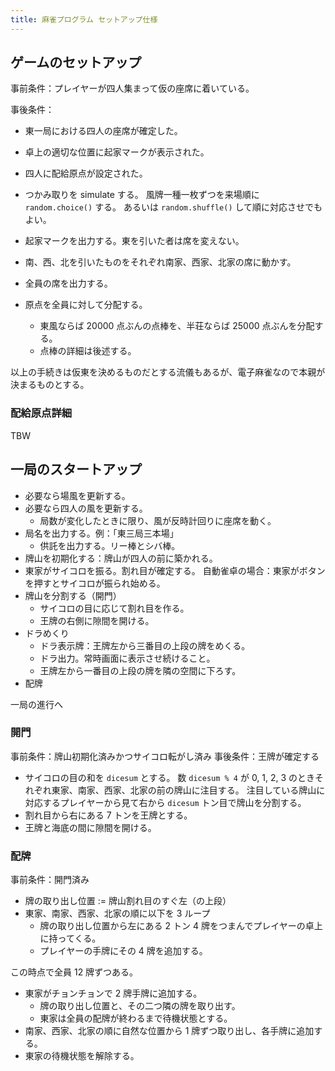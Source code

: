 ```yaml
---
title: 麻雀プログラム セットアップ仕様
---
```


## ゲームのセットアップ

事前条件：プレイヤーが四人集まって仮の座席に着いている。

事後条件：

* 東一局における四人の座席が確定した。
* 卓上の適切な位置に起家マークが表示された。
* 四人に配給原点が設定された。

* つかみ取りを simulate する。
  風牌一種一枚ずつを来場順に `random.choice()` する。
  あるいは `random.shuffle()` して順に対応させでもよい。
* 起家マークを出力する。東を引いた者は席を変えない。
* 南、西、北を引いたものをそれぞれ南家、西家、北家の席に動かす。
* 全員の席を出力する。
* 原点を全員に対して分配する。
  * 東風ならば 20000 点ぶんの点棒を、半荘ならば 25000 点ぶんを分配する。
  * 点棒の詳細は後述する。

以上の手続きは仮東を決めるものだとする流儀もあるが、電子麻雀なので本親が決まるものとする。

### 配給原点詳細

TBW

## 一局のスタートアップ

* 必要なら場風を更新する。
* 必要なら四人の風を更新する。
  * 局数が変化したときに限り、風が反時計回りに座席を動く。
* 局名を出力する。例：「東三局三本場」
  * 供託を出力する。リー棒とシバ棒。
* 牌山を初期化する：牌山が四人の前に築かれる。
* 東家がサイコロを振る。割れ目が確定する。
  自動雀卓の場合：東家がボタンを押すとサイコロが振られ始める。
* 牌山を分割する（開門）
  * サイコロの目に応じて割れ目を作る。
  * 王牌の右側に隙間を開ける。
* ドラめくり
  * ドラ表示牌：王牌左から三番目の上段の牌をめくる。
  * ドラ出力。常時画面に表示させ続けること。
  * 王牌左から一番目の上段の牌を隣の空間に下ろす。
* 配牌

一局の進行へ

### 開門

事前条件：牌山初期化済みかつサイコロ転がし済み
事後条件：王牌が確定する

* サイコロの目の和を `dicesum` とする。
  数 `dicesum % 4` が 0, 1, 2, 3 のときそれぞれ東家、南家、西家、北家の前の牌山に注目する。
  注目している牌山に対応するプレイヤーから見て右から `dicesum` トン目で牌山を分割する。
* 割れ目から右にある 7 トンを王牌とする。
* 王牌と海底の間に隙間を開ける。

### 配牌

事前条件：開門済み

* 牌の取り出し位置 := 牌山割れ目のすぐ左（の上段）
* 東家、南家、西家、北家の順に以下を 3 ループ
  * 牌の取り出し位置から左にある 2 トン 4 牌をつまんでプレイヤーの卓上に持ってくる。
  * プレイヤーの手牌にその 4 牌を追加する。

この時点で全員 12 牌ずつある。

* 東家がチョンチョンで 2 牌手牌に追加する。
  * 牌の取り出し位置と、その二つ隣の牌を取り出す。
  * 東家は全員の配牌が終わるまで待機状態とする。
* 南家、西家、北家の順に自然な位置から 1 牌ずつ取り出し、各手牌に追加する。
* 東家の待機状態を解除する。
